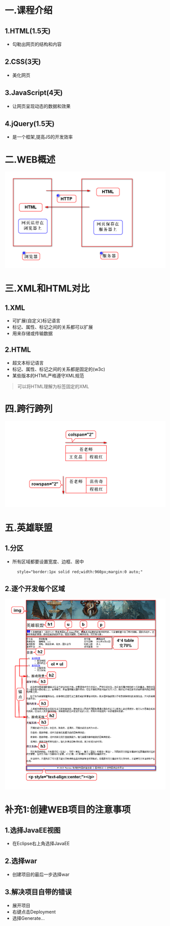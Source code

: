 # 一.课程介绍
## 1.HTML(1.5天)
- 勾勒出网页的结构和内容

## 2.CSS(3天)
- 美化网页

## 3.JavaScript(4天)
- 让网页呈现动态的数据和效果

## 4.jQuery(1.5天)
- 是一个框架,提高JS的开发效率

# 二.WEB概述
![](1.png)

# 三.XML和HTML对比
## 1.XML
- 可扩展(自定义)标记语言
- 标记、属性、标记之间的关系都可以扩展
- 用来存储或传输数据

## 2.HTML
- 超文本标记语言
- 标记、属性、标记之间的关系都是固定的(w3c)
- 某些版本的HTML严格遵守XML规范
> 可以将HTML理解为标签固定的XML

# 四.跨行跨列
![](2.png)

# 五.英雄联盟
## 1.分区
- 所有区域都要设置宽度、边框、居中

		style="border:1px solid red;width:960px;margin:0 auto;"

## 2.逐个开发每个区域
![](3.png)



# 补充1:创建WEB项目的注意事项
## 1.选择JavaEE视图
- 在Eclipse右上角选择JavaEE

## 2.选择war
- 创建项目的最后一步选择war

## 3.解决项目自带的错误
- 展开项目
- 右键点击Deployment
- 选择Generate...